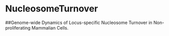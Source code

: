 # NucleosomeTurnover
##Genome-wide Dynamics of Locus-specific Nucleosome Turnover in Non-proliferating Mammalian Cells.                      


